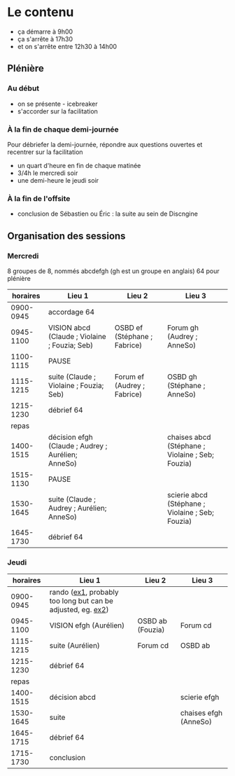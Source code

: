 # Le contenu

- ça démarre à 9h00
- ça s'arrête à 17h30
- et on s'arrête entre 12h30 à 14h00

## Plénière

### Au début

- on se présente - icebreaker
- s'accorder sur la facilitation

### À la fin de chaque demi-journée

Pour débriefer la demi-journée, répondre aux questions ouvertes et recentrer sur
la facilitation

- un quart d'heure en fin de chaque matinée
- 3/4h le mercredi soir
- une demi-heure le jeudi soir

### À la fin de l'offsite

- conclusion de Sébastien ou Éric : la suite au sein de Discngine

## Organisation des sessions

### Mercredi

8 groupes de 8, nommés abcdefgh (gh est un groupe en anglais)
64 pour plénière

| horaires  | Lieu 1                           | Lieu 2             | Lieu 3                     |
| --------- | -------------------------------- | ------------------ | -------------------------- |
| 0900-0945 | accordage 64                     |                    |                            |
| 0945-1100 | VISION abcd (Claude ; Violaine ; Fouzia; Seb)        | OSBD ef (Stéphane ; Fabrice)  | Forum gh (Audrey ; AnneSo)          |
| 1100-1115 | PAUSE                                |                    |                            |
| 1115-1215 | suite (Claude ; Violaine ; Fouzia; Seb)              | Forum ef (Audrey ; Fabrice) | OSBD gh (Stéphane ; AnneSo)           |
| 1215-1230 | débrief 64                       |                    |                            |
| repas     |                                  |                    |                            |
| 1400-1515 | décision efgh (Claude ; Audrey ; Aurélien; AnneSo) |                    | chaises abcd (Stéphane ; Violaine ; Seb; Fouzia) |
| 1515-1130 | PAUSE                                |                    |                            |
| 1530-1645 | suite (Claude ; Audrey ; Aurélien; AnneSo)         |                    | scierie abcd (Stéphane ; Violaine ; Seb; Fouzia) |
| 1645-1730 | débrief 64                       |                    |                            |

### Jeudi

| horaires  | Lieu 1                                                                                                                                                                                                                                                                                     | Lieu 2           | Lieu 3                |
| --------- | ------------------------------------------------------------------------------------------------------------------------------------------------------------------------------------------------------------------------------------------------------------------------------------------ | ---------------- | --------------------- |
| 0900-0945 | rando ([ex1](https://brouter.de/brouter-web/#map=15/43.1675/3.1657/OpenTopoMap&lonlats=3.161459,43.162515;3.157814,43.164421;3.151444,43.169994;3.152002,43.173971;3.156309,43.17707;3.160218,43.166813;3.161847,43.162659&profile=hiking-mountain), probably too long but can be adjusted, eg. [ex2](https://brouter.de/brouter-web/#map=15/43.1658/3.1695/OpenTopoMap&lonlats=3.161459,43.162515;3.157814,43.164421;3.154164,43.170386;3.159996,43.172577;3.160218,43.166813;3.161847,43.162659&profile=hiking-mountain)) |                  |                       |
| 0945-1100 | VISION efgh (Aurélien)                                                                                                                                                                                                                                                                     | OSBD ab (Fouzia) | Forum cd              |
| 1115-1215 | suite (Aurélien)                                                                                                                                                                                                                                                                           | Forum cd         | OSBD ab               |
| 1215-1230 | débrief 64                                                                                                                                                                                                                                                                                 |                  |                       |
| repas     |                                                                                                                                                                                                                                                                                            |                  |                       |
| 1400-1515 | décision abcd                                                                                                                                                                                                                                                                              |                  | scierie efgh          |
| 1530-1645 | suite                                                                                                                                                                                                                                                                                      |                  | chaises efgh (AnneSo) |
| 1645-1715 | débrief 64                                                                                                                                                                                                                                                                                 |                  |                       |
| 1715-1730 | conclusion                                                                                                                                                                                                                                                                                 |                  |                       |
